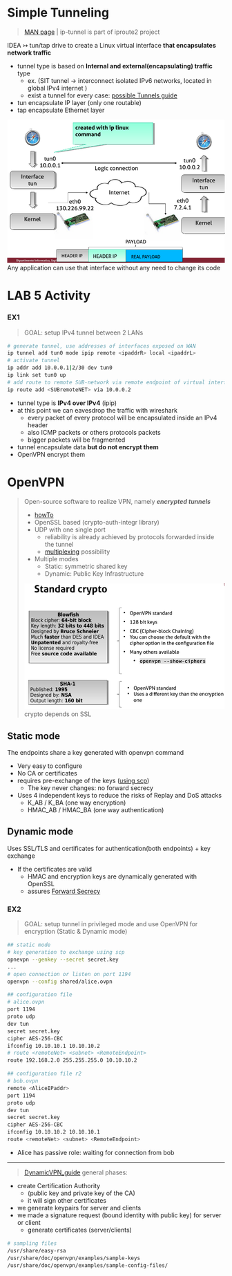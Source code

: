 # Simple Tunneling
> [MAN page](https://man7.org/linux/man-pages/man8/ip-tunnel.8.html) | ip-tunnel is part of iproute2 project 

IDEA $\rightarrowtail$ tun/tap drive to create a Linux virtual interface **that encapsulates network traffic**
- tunnel type is based on **Internal and external(encapsulating) traffic** type 
  - ex. (SIT tunnel $\rightarrow$ interconnect isolated IPv6 networks, located in global IPv4 internet )
  - exist a tunnel for every case: [possible Tunnels guide](https://developers.redhat.com/blog/2019/05/17/an-introduction-to-linux-virtual-interfaces-tunnels#)
- tun encapsulate IP layer (only one routable)
- tap encapsulate Ethernet layer

![image](/images/tun1.PNG)
Any application can use that interface without any need to change its code 
# LAB 5 Activity 
### EX1 
> GOAL: setup IPv4 tunnel between 2 LANs 
```bash
# generate tunnel, use addresses of interfaces exposed on WAN 
ip tunnel add tun0 mode ipip remote <ipaddrR> local <ipaddrL>
# activate tunnel
ip addr add 10.0.0.1|2/30 dev tun0
ip link set tun0 up
# add route to remote SUB-network via remote endpoint of virtual interface
ip route add <SUBremoteNET> via 10.0.0.2
```
- tunnel type is **IPv4 over IPv4** (ipip)
- at this point we can eavesdrop the traffic with wireshark
  - every packet of every protocol will be encapsulated inside an IPv4 header 
  - also ICMP packets or others protocols packets 
  - bigger packets will be fragmented
- tunnel encapsulate data **but do not encrypt them**
- OpenVPN encrypt them 

# OpenVPN
> Open-source software to realize VPN, namely ***encrypted tunnels***
> - [howTo](https://openvpn.net/community-resources/how-to/)
> - OpenSSL based (crypto-auth-integr library)
> - UDP with one single port 
>   - reliability is already achieved by protocols forwarded inside the tunnel
>   - [multiplexing](https://build.openvpn.net/doxygen/group__internal__multiplexer.html) possibility
> - Multiple modes
>   - Static: symmetric shared key
>   - Dynamic: Public Key Infrastructure
> 
> ![image](/images/tun2.PNG)
> crypto depends on SSL 
## Static mode
The endpoints share a key generated with openvpn command
- Very easy to configure
- No CA or certificates
- requires pre-exchange of the keys ([using scp](https://man7.org/linux/man-pages/man1/scp.1.html))
  - The key never changes: no forward secrecy
- Uses 4 independent keys to reduce the risks of Replay and DoS attacks
  - K_AB / K_BA (one way encryption)
  - HMAC_AB / HMAC_BA (one way authentication)

## Dynamic mode
Uses SSL/TLS and certificates for authentication(both endpoints) + key exchange
- If the certificates are valid
  - HMAC and encryption keys are dynamically generated with OpenSSL
  - assures [Forward Secrecy](https://en.wikipedia.org/wiki/Forward_secrecy)

### EX2 
> GOAL: setup tunnel in privileged mode and use OpenVPN for encryption (Static & Dynamic mode)
```bash
## static mode
# key generation to exchange using scp
opnevpn --genkey --secret secret.key
...
# open connection or listen on port 1194
openvpn --config shared/alice.ovpn
```
```bash
## configuration file
# alice.ovpn
port 1194
proto udp 
dev tun
secret secret.key
cipher AES-256-CBC
ifconfig 10.10.10.1 10.10.10.2
# route <remoteNet> <subnet> <RemoteEndpoint>
route 192.168.2.0 255.255.255.0 10.10.10.2
```
```bash
## configuration file r2
# bob.ovpn
remote <AliceIPaddr>
port 1194
proto udp
dev tun
secret secret.key
cipher AES-256-CBC
ifconfig 10.10.10.2 10.10.10.1
route <remoteNet> <subnet> <RemoteEndpoint>
```
- Alice has passive role: waiting for connection from bob
***
> [DynamicVPN_guide](https://github.com/OpenVPN/easy-rsa/blob/master/README.quickstart.md)
general phases:
- create Certification Authority
  - (public key and private key of the CA)
  - it will sign other certificates 
- we generate keypairs for server and clients 
- we made a signature request (bound identity with public key) for server or client
  - generate certificates (server/clients)

```bash
# sampling files
/usr/share/easy-rsa
/usr/share/doc/openvpn/examples/sample-keys
/usr/share/doc/openvpn/examples/sample-config-files/

```

